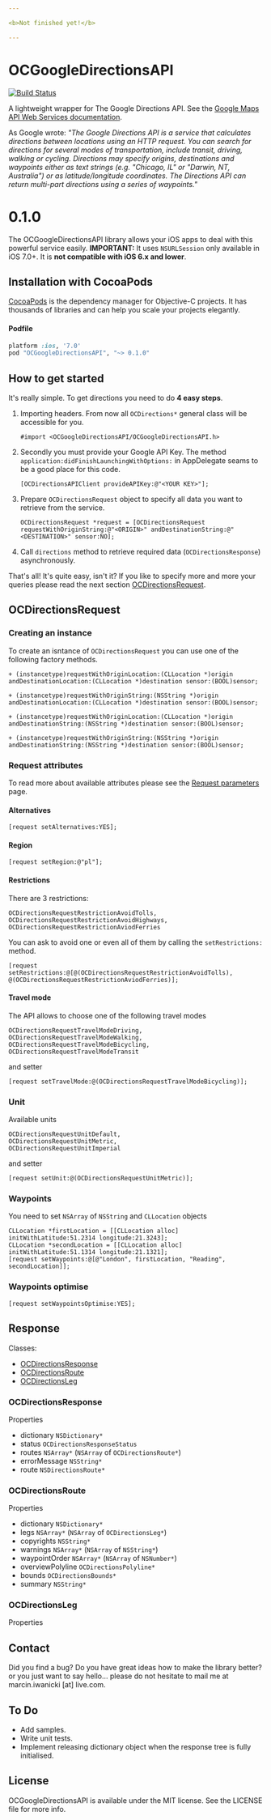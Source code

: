 ```yaml
---

<b>Not finished yet!</b>

---
```


# OCGoogleDirectionsAPI
[![Build Status](https://travis-ci.org/marciniwanicki/OCGoogleDirectionsAPI.png?branch=master)](https://travis-ci.org/marciniwanicki/OCGoogleDirectionsAPI) 

A lightweight wrapper for The Google Directions API. See the [Google Maps API Web Services documentation](https://developers.google.com/maps/documentation/directions/).

As Google wrote:
<i>"The Google Directions API is a service that calculates directions between locations using an HTTP request. You can search for directions for several modes of transportation, include transit, driving, walking or cycling. Directions may specify origins, destinations and waypoints either as text strings (e.g. "Chicago, IL" or "Darwin, NT, Australia") or as latitude/longitude coordinates. The Directions API can return multi-part directions using a series of waypoints."</i>


# 0.1.0

The OCGoogleDirectionsAPI library allows your iOS apps to deal with this powerful service easily. <b>IMPORTANT:</b> It uses `NSURLSession` only available in iOS 7.0+. It is <b>not compatible with iOS 6.x and lower</b>.

## Installation with CocoaPods

[CocoaPods](http://cocoapods.org/) is the dependency manager for Objective-C projects. It has thousands of libraries and can help you scale your projects elegantly.

#### Podfile
```ruby
platform :ios, '7.0'
pod "OCGoogleDirectionsAPI", "~> 0.1.0"
```

## How to get started

It's really simple. To get directions you need to do <b>4 easy steps</b>.

1. Importing headers. From now all `OCDirections*` general class will be accessible for you.

    ```objc
    #import <OCGoogleDirectionsAPI/OCGoogleDirectionsAPI.h>
    ````
 
2. Secondly you must provide your Google API Key. The method `application:didFinishLaunchingWithOptions:` in AppDelegate seams to be a good place for this code.

   ```objc
   [OCDirectionsAPIClient provideAPIKey:@"<YOUR KEY>"];
   ```

3. Prepare `OCDirectionsRequest` object to specify all data you want to retrieve from the service.

   ```objc
   OCDirectionsRequest *request = [OCDirectionsRequest requestWithOriginString:@"<ORIGIN>" andDestinationString:@"<DESTINATION>" sensor:NO];
   ```

4. Call `directions` method to retrieve required data (`OCDirectionsResponse`) asynchronously.


That's all! It's quite easy, isn't it? If you like to specify more and more your queries please read the next section [OCDirectionsRequest](#ocdirectionsrequest).

## OCDirectionsRequest

### Creating an instance

To create an isntance of `OCDirectionsRequest` you can use one of the following factory methods.

```objc
+ (instancetype)requestWithOriginLocation:(CLLocation *)origin andDestinationLocation:(CLLocation *)destination sensor:(BOOL)sensor;

+ (instancetype)requestWithOriginString:(NSString *)origin andDestinationLocation:(CLLocation *)destination sensor:(BOOL)sensor;

+ (instancetype)requestWithOriginLocation:(CLLocation *)origin andDestinationString:(NSString *)destination sensor:(BOOL)sensor;

+ (instancetype)requestWithOriginString:(NSString *)origin andDestinationString:(NSString *)destination sensor:(BOOL)sensor;
```

### Request attributes

To read more about available attributes please see the [Request parameters](https://developers.google.com/maps/documentation/directions/#RequestParameters) page.

#### Alternatives
```objc
[request setAlternatives:YES];
```

#### Region
```objc
[request setRegion:@"pl"];
```

#### Restrictions

There are 3 restrictions:
```objc
OCDirectionsRequestRestrictionAvoidTolls,
OCDirectionsRequestRestrictionAvoidHighways,
OCDirectionsRequestRestrictionAviodFerries
```

You can ask to avoid one or even all of them by calling the `setRestrictions:` method.
```objc
[request setRestrictions:@[@(OCDirectionsRequestRestrictionAvoidTolls), @(OCDirectionsRequestRestrictionAviodFerries)];
```


#### Travel mode

The API allows to choose one of the following travel modes
```objc
OCDirectionsRequestTravelModeDriving,
OCDirectionsRequestTravelModeWalking,
OCDirectionsRequestTravelModeBicycling,
OCDirectionsRequestTravelModeTransit
```

and setter
```objc
[request setTravelMode:@(OCDirectionsRequestTravelModeBicycling)];
```

### Unit

Available units
```objc
OCDirectionsRequestUnitDefault,
OCDirectionsRequestUnitMetric,
OCDirectionsRequestUnitImperial
```

and setter
```objc
[request setUnit:@(OCDirectionsRequestUnitMetric)];
```

### Waypoints

You need to set `NSArray` of `NSString` and `CLLocation` objects
```objc
CLLocation *firstLocation = [[CLLocation alloc] initWithLatitude:51.2314 longitude:21.3243];
CLLocation *secondLocation = [[CLLocation alloc] initWithLatitude:51.1314 longitude:21.1321];
[request setWaypoints:@[@"London", firstLocation, "Reading", secondLocation]];
```

### Waypoints optimise

```objc
[request setWaypointsOptimise:YES];
```


## Response

Classes:
* [OCDirectionsResponse](#OCDirectionsResponse)
* [OCDirectionsRoute](#OCDirectionsRoute)
* [OCDirectionsLeg](#OCDirectionsLeg)


### OCDirectionsResponse

Properties

* dictionary `NSDictionary*`
* status `OCDirectionsResponseStatus`
* routes `NSArray*` (`NSArray` of `OCDirectionsRoute*`)
* errorMessage `NSString*`
* route `NSDirectionsRoute*`

### OCDirectionsRoute

Properties

* dictionary `NSDictionary*`
* legs `NSArray*` (`NSArray` of `OCDirectionsLeg*`)
* copyrights `NSString*`
* warnings `NSArray*` (`NSArray` of `NSString*`)
* waypointOrder `NSArray*` (`NSArray` of `NSNumber*`)
* overviewPolyline `OCDirectionsPolyline*`
* bounds `OCDirectionsBounds*`
* summary `NSString*`

### OCDirectionsLeg

Properties


## Contact

Did you find a bug? Do you have great ideas how to make the library better? or you just want to say hello... please do not hesitate to mail me at marcin.iwanicki [at] live.com.

## To Do

* Add samples.
* Write unit tests.
* Implement releasing dictionary object when the response tree is fully initialised.

## License

OCGoogleDirectionsAPI is available under the MIT license. See the LICENSE file for more info.
